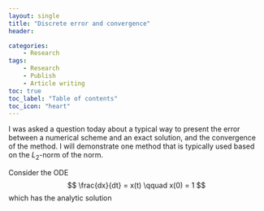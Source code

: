 ```yaml
---
layout: single
title: "Discrete error and convergence"
header:

categories:
    - Research
tags:
    - Research
    - Publish
    - Article writing
toc: true
toc_label: "Table of contents"
toc_icon: "heart"
---
```


I was asked a question today about a typical way to present the error between a numerical scheme and an exact solution, and the convergence of the method. I will demonstrate one method that is typically used based on the $L_{2}$-norm of the norm.

Consider the ODE
$$
\frac{dx}{dt} = x(t) \qquad x(0) = 1
$$
which has the analytic solution